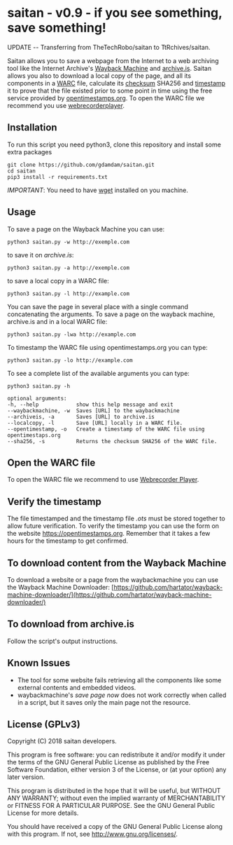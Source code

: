 # saitan - v0.9 - if you see something, save something!

UPDATE -- Transferring from TheTechRobo/saitan to TtRchives/saitan.

Saitan allows you to save a webpage from the Internet to a web archiving tool like the Internet Archive's [Wayback Machine](https://web.archive.org/) and [archive.is](https://archvie.is).
Saitan allows you also to download a local copy of the page, and all its components in a [WARC](https://en.wikipedia.org/wiki/Web_ARChive) file, calculate its [checksum](https://en.wikipedia.org/wiki/Checksum) SHA256 and [timestamp](https://en.wikipedia.org/wiki/Timestamp) it to prove that the file  existed prior to some point in time using the free service provided by [opentimestamps.org](https://opentimestamps.org).
To open the WARC file we recommend you use [webrecorderplayer](https://github.com/webrecorder/webrecorderplayer-electron).


## Installation

To run this script you need python3, clone this repository and install some extra packages

    git clone https://github.com/gdamdam/saitan.git
    cd saitan
    pip3 install -r requirements.txt

*IMPORTANT*: You need to have [wget](https://en.wikipedia.org/wiki/Wget) installed on you machine.


## Usage

To save a page on the Wayback Machine you can use:

    python3 saitan.py -w http://exemple.com

to save it on _archive.is_:

    python3 saitan.py -a http://exemple.com

to save a local copy in a WARC file:

    python3 saitan.py -l http://example.com

You can save the page in several place with a single command concatenating the arguments.
To save a page on the wayback machine, archive.is and in a local WARC file:

    python3 saitan.py -lwa http://example.com

To timestamp the WARC file using opentimestamps.org you can type:

    python3 saitan.py -lo http://example.com

To see a complete list of the available arguments you can type:

    python3 saitan.py -h

    optional arguments:
    -h, --help            show this help message and exit
    --waybackmachine, -w  Saves [URL] to the waybackmachine
    --archiveis, -a       Saves [URL] to archive.is
    --localcopy, -l       Save [URL] locally in a WARC file.
    --opentimestamp, -o   Create a timestamp of the WARC file using opentimestaps.org
    --sha256, -s          Returns the checksum SHA256 of the WARC file.


## Open the WARC file

To open the WARC file we recommend to use [Webrecorder Player](https://github.com/webrecorder/webrecorderplayer-electron/).


## Verify the timestamp

The file timestamped and the timestamp file _.ots_ must be stored together to allow future verification.
To verify the timestamp you can use the form on the website https://opentimestamps.org.
Remember that it takes a few hours for the timestamp to get confirmed.


## To download content from the Wayback Machine

To download a website or a page from the waybackmachine you can use the Wayback Machine Downloader: [https://github.com/hartator/wayback-machine-downloader/](https://github.com/hartator/wayback-machine-downloader/)


## To download from archive.is

Follow the script's output instructions.


## Known Issues

* The tool for some website fails retrieving all the components like some external contents and embedded videos.
* waybackmachine's _save page now_ does not work correctly when called in a script, but it saves only the main page not the resource.

## License (GPLv3)

Copyright (C) 2018 saitan developers.

This program is free software: you can redistribute it and/or modify
it under the terms of the GNU General Public License as published by
the Free Software Foundation, either version 3 of the License, or
(at your option) any later version.

This program is distributed in the hope that it will be useful,
but WITHOUT ANY WARRANTY; without even the implied warranty of
MERCHANTABILITY or FITNESS FOR A PARTICULAR PURPOSE.  See the
GNU General Public License for more details.

You should have received a copy of the GNU General Public License
along with this program.  If not, see <http://www.gnu.org/licenses/>.
